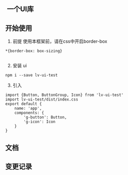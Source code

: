 ##  一个UI库
<!-- [![Build Status](https://www.travis-ci.org/candice1027/lv-ui.svg?branch=master)](https://www.travis-ci.org/candice1027/lv-ui) -->
## 开始使用
1. 前提
使用本框架前，请在css中开启border-box
```
*{border-box: box-sizing}


```
2. 安装 ui
```
npm i --save lv-ui-test
```
3. 引入
```
import {Button, ButtonGroup, Icon} from 'lv-ui-test'
import lv-ui-test/dist/index.css
export default {
    name: 'app',
    components: {
        'g-button': Button,
        'g-icon': Icon
    }
}
```
<!-- 4. 引入svg symbols
```
    <script src="//at.alicdn.com/t/font_908754_7tffe7l2ypv.js"></script>



``` -->

## 文档
## 变更记录

